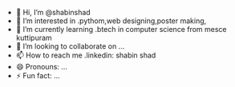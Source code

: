 - 👋 Hi, I’m @shabinshad
- 👀 I’m interested in .pythom,web designing,poster making,
- 🌱 I’m currently learning .btech in computer science from mesce kuttipuram
- 💞️ I’m looking to collaborate on ...
- 📫 How to reach me .linkedin: shabin shad
- 😄 Pronouns: ...
- ⚡ Fun fact: ...

<!---
shabinshad/shabinshad is a ✨ special ✨ repository because its `README.md` (this file) appears on your GitHub profile.
You can click the Preview link to take a look at your changes.
--->
